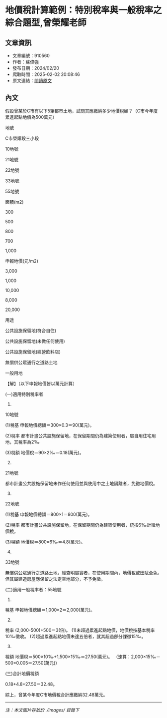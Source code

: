 # 地價稅計算範例：特別稅率與一般稅率之綜合題型,曾榮耀老師

## 文章資訊
- 文章編號：910560
- 作者：蘇偉強
- 發布日期：2024/02/20
- 爬取時間：2025-02-02 20:08:46
- 原文連結：[閱讀原文](https://real-estate.get.com.tw/Columns/detail.aspx?no=910560)

## 內文
假設曾某於C市有以下5筆都市土地，試問其應繳納多少地價稅額？（C市今年度累進起點地價為500萬元）

地號

C市榮耀段三小段

10地號

21地號

22地號

33地號

55地號

面積(m2)

300

500

800

700

1,000

申報地價(元/m2)

3,000

1,000

10,000

8,000

20,000

用途

公共設施保留地(符合自住)

公共設施保留地(未做任何使用)

公共設施保留地(經營飲料店)

無償供公眾通行之道路土地

一般用地

【解】（以下申報地價皆以萬元計算）

(一)適用特別稅率者

1.

10地號

(1)稅基 申報地價總額＝300×0.3＝90(萬元)。

(2)稅率 都市計畫公共設施保留地，在保留期間仍為建築使用者，屬自用住宅用地，其稅率為2‰

(3)稅額 地價稅＝90×2‰＝0.18(萬元)。

2.

21地號

都市計畫公共設施保留地未作任何使用並與使用中之土地隔離者，免徵地價稅。

3.

22地號

(1)稅基 申報地價總額＝800×1＝800(萬元)。

(2)稅率 都市計畫公共設施保留地，在保留期間仍為建築使用者，統按6‰計徵地價稅。

(3)稅額 地價稅＝800×6‰＝4.8(萬元)。

4.

33地號

無償供公眾通行之道路土地，經查明屬實者，在使用期間內，地價稅或田賦全免。但其屬建造房屋應保留之法定空地部分，不予免徵。

(二)適用一般稅率者：55地號

1.

稅基 申報地價總額＝1,000×2＝2,000(萬元)。

2.

稅率 (2,000-500)÷500＝3(倍)。 (1)未超過累進起點地價，地價稅按基本稅率10‰徵收。 (2)超過累進起點地價未達五倍者，就其超過部分課徵15‰。

3.

稅額 地價稅＝500×10‰+1,500×15‰＝27.50(萬元)。 （速算：2,000×15‰－500×0.005＝27.50(萬元)）

(三)合計地價稅額

0.18+4.8+27.50＝32.48。

綜上，曾某今年度C市地價稅合計應繳納32.48萬元。

---
*注：本文圖片存放於 ./images/ 目錄下*
